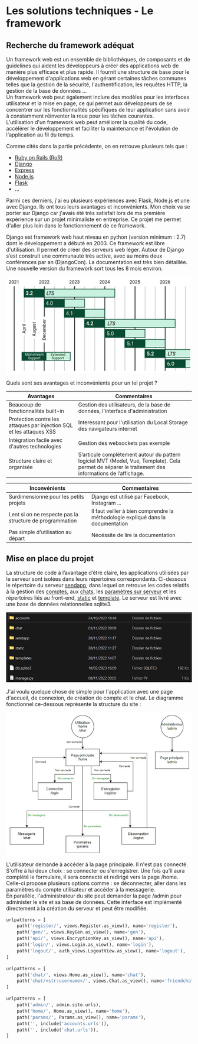 # Les solutions techniques - Le framework

## Recherche du framework adéquat

Un framework web est un ensemble de bibliothèques, de composants et de guidelines qui aident les développeurs à créer des applications web de manière plus efficace et plus rapide. Il fournit une structure de base pour le développement d'applications web en gérant certaines tâches communes telles que la gestion de la sécurité, l'authentification, les requêtes HTTP, la gestion de la base de données ...  
Un framework web peut également inclure des modèles pour les interfaces utilisateur et la mise en page, ce qui permet aux développeurs de se concentrer sur les fonctionnalités spécifiques de leur application sans avoir à constamment réinventer la roue pour les tâches courantes.  
L'utilisation d'un framework web peut améliorer la qualité du code, accélérer le développement et faciliter la maintenance et l'évolution de l'application au fil du temps.  

Comme cités dans la partie précédente, on en retrouve plusieurs tels que :
- [Ruby on Rails (RoR)](https://rubyonrails.org/)
- [Django](https://www.djangoproject.com/)
- [Express](https://expressjs.com/fr/)
- [Node.js](https://nodejs.org/en/)
- [Flask](https://flask.palletsprojects.com/en/2.2.x/)
- ...  

Parmi ces derniers, j'ai eu plusieurs expériences avec Flask, Node.js et une avec Django. Ils ont tous leurs avantages et inconvénients. Mon choix va se porter sur Django car j'avais été très satisfait lors de ma première expérience sur un projet minimaliste en entreprise. Ce projet me permet d'aller plus loin dans le fonctionnement de ce framework.  

Django est framework web haut niveau en python (version minimum : 2.7) dont le développement a débuté en 2003. Ce framework est libre d'utilisation. Il permet de créer des serveurs web léger. Autour de Django s’est construit une communauté très active, avec au moins deux conférences par an (DjangoCon). La documentation est très bien détaillée. Une nouvelle version du framework sort tous les 8 mois environ.

<img src="images/maj.png" width="500">

Quels sont ses avantages et inconvénients pour un tel projet ?

| Avantages | Commentaires | 
|-----------|--------------|
| Beaucoup de fonctionnalités built-in | Gestion des utilisateurs, de la base de données, l'interface d'administration |
| Protection contre les attaques par injection SQL et les attaques XSS | Interessant pour l'utilisation du Local Storage des navigateurs internet |
| Intégration facile avec d'autres technologies | Gestion des websockets pas exemple |
| Structure claire et organisée | S’articule complétement autour du pattern logiciel MVT (Model, Vue, Template). Cela permet de séparer le traitement des informations de l’affichage.  |

| Inconvénients | Commentaires | 
|-----------|--------------|
| Surdimensionné pour les petits projets | Django est utilisé par Facebook, Instagram ... |
| Lent si on ne respecte pas la structure de programmation | Il faut veiller à bien comprendre la méthodologie expliqué dans la documentation |
| Pas simple d'utilisation au départ | Nécéssite de lire la documentation |

## Mise en place du projet

La structure de code à l’avantage d’être claire, les applications utilisées par le serveur sont isolées dans leurs répertoires correspondants. Ci-dessous le répertoire du serveur [sendapp](https://github.com/MalloryLP/sendapp/tree/main/sendapp), dans lequel on retrouve les codes relatifs à la gestion des [comptes](https://github.com/MalloryLP/sendapp/tree/main/sendapp/accounts), aux [chats](https://github.com/MalloryLP/sendapp/tree/main/sendapp/chat), les [paramètres sur serveur](https://github.com/MalloryLP/sendapp/tree/main/sendapp/sendapp) et les répertoires liés au front-end, [static](https://github.com/MalloryLP/sendapp/tree/main/sendapp/static) et [template](https://github.com/MalloryLP/sendapp/tree/main/sendapp/templates). Le serveur est livré avec une base de données relationnelles sqlite3.

<img src="images/root.jpg" width="600">  

J'ai voulu quelque chose de simple pour l'application avec une page d'accueil, de connexion, de création de compte et le chat. Le diagramme fonctionnel ce-dessous représente la structure du site :

<img src="images/structure.jpg" width="600">

L'utilisateur demande à accéder à la page principale. Il n'est pas connecté. S'offre à lui deux choix : se connecter ou s'enregistrer. Une fois qu'il aura complété le formulaire, il sera connecté et redirigé vers la page /home. Celle-ci propose plusieurs options comme : se déconnecter, aller dans les paramètres du compte utilisateur et accéder à la messagerie.  
En parallèle, l'administrateur du site peut demander la page /admin pour administer le site et sa base de données. Cette interface est implémenté directement à la création du serveur et peut être modifiée. 

```python
urlpatterns = [
    path('register/', views.Register.as_view(), name='register'),
    path('gen/', views.KeyGen.as_view(), name='gen'),
    path('api/', views.EncryptionKey.as_view(), name='api'),
    path('login/', views.Login.as_view(), name='login'),
    path('logout/', auth_views.LogoutView.as_view(), name='logout'),
]
```

```python
urlpatterns = [
    path('chat/', views.Home.as_view(), name='chat'),
    path('chat/<str:username>/', views.Chat.as_view(), name='friendchat')
]
```

```python
urlpatterns = [
    path('admin/', admin.site.urls),
    path('home/', Home.as_view(), name='home'),
    path('params/', Params.as_view(), name='params'),
    path('', include('accounts.urls')),
    path('', include('chat.urls')),
]
```